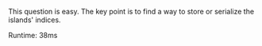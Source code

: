 This question is easy. The key point is to find a way to store or serialize the islands' indices.

Runtime: 38ms
